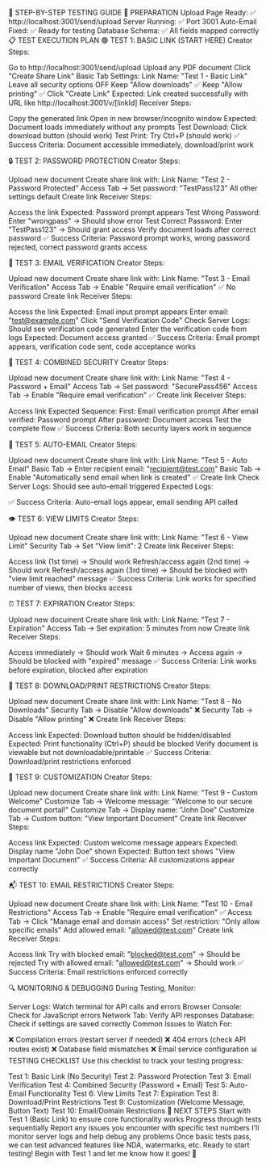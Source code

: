 🎯 STEP-BY-STEP TESTING GUIDE
🔧 PREPARATION
Upload Page Ready: ✅ http://localhost:3001/send/upload
Server Running: ✅ Port 3001
Auto-Email Fixed: ✅ Ready for testing
Database Schema: ✅ All fields mapped correctly
📋 TEST EXECUTION PLAN
🟢 TEST 1: BASIC LINK (START HERE)
Creator Steps:

Go to http://localhost:3001/send/upload
Upload any PDF document
Click "Create Share Link"
Basic Tab Settings:
Link Name: "Test 1 - Basic Link"
Leave all security options OFF
Keep "Allow downloads" ✅
Keep "Allow printing" ✅
Click "Create Link"
Expected: Link created successfully with URL like http://localhost:3001/v/[linkId]
Receiver Steps:

Copy the generated link
Open in new browser/incognito window
Expected: Document loads immediately without any prompts
Test Download: Click download button (should work)
Test Print: Try Ctrl+P (should work)
✅ Success Criteria: Document accessible immediately, download/print work

🔒 TEST 2: PASSWORD PROTECTION
Creator Steps:

Upload new document
Create share link with:
Link Name: "Test 2 - Password Protected"
Access Tab → Set password: "TestPass123"
All other settings default
Create link
Receiver Steps:

Access the link
Expected: Password prompt appears
Test Wrong Password: Enter "wrongpass" → Should show error
Test Correct Password: Enter "TestPass123" → Should grant access
Verify document loads after correct password
✅ Success Criteria: Password prompt works, wrong password rejected, correct password grants access

📧 TEST 3: EMAIL VERIFICATION
Creator Steps:

Upload new document
Create share link with:
Link Name: "Test 3 - Email Verification"
Access Tab → Enable "Require email verification" ✅
No password
Create link
Receiver Steps:

Access the link
Expected: Email input prompt appears
Enter email: "test@example.com"
Click "Send Verification Code"
Check Server Logs: Should see verification code generated
Enter the verification code from logs
Expected: Document access granted
✅ Success Criteria: Email prompt appears, verification code sent, code acceptance works

🔐 TEST 4: COMBINED SECURITY
Creator Steps:

Upload new document
Create share link with:
Link Name: "Test 4 - Password + Email"
Access Tab → Set password: "SecurePass456"
Access Tab → Enable "Require email verification" ✅
Create link
Receiver Steps:

Access link
Expected Sequence:
First: Email verification prompt
After email verified: Password prompt
After password: Document access
Test the complete flow
✅ Success Criteria: Both security layers work in sequence

📨 TEST 5: AUTO-EMAIL
Creator Steps:

Upload new document
Create share link with:
Link Name: "Test 5 - Auto Email"
Basic Tab → Enter recipient email: "recipient@test.com"
Basic Tab → Enable "Automatically send email when link is created" ✅
Create link
Check Server Logs: Should see auto-email triggered
Expected Logs:

✅ Success Criteria: Auto-email logs appear, email sending API called

👁️ TEST 6: VIEW LIMITS
Creator Steps:

Upload new document
Create share link with:
Link Name: "Test 6 - View Limit"
Security Tab → Set "View limit": 2
Create link
Receiver Steps:

Access link (1st time) → Should work
Refresh/access again (2nd time) → Should work
Refresh/access again (3rd time) → Should be blocked with "view limit reached" message
✅ Success Criteria: Link works for specified number of views, then blocks access

⏰ TEST 7: EXPIRATION
Creator Steps:

Upload new document
Create share link with:
Link Name: "Test 7 - Expiration"
Access Tab → Set expiration: 5 minutes from now
Create link
Receiver Steps:

Access immediately → Should work
Wait 6 minutes → Access again → Should be blocked with "expired" message
✅ Success Criteria: Link works before expiration, blocked after expiration

🚫 TEST 8: DOWNLOAD/PRINT RESTRICTIONS
Creator Steps:

Upload new document
Create share link with:
Link Name: "Test 8 - No Downloads"
Security Tab → Disable "Allow downloads" ❌
Security Tab → Disable "Allow printing" ❌
Create link
Receiver Steps:

Access link
Expected: Download button should be hidden/disabled
Expected: Print functionality (Ctrl+P) should be blocked
Verify document is viewable but not downloadable/printable
✅ Success Criteria: Download/print restrictions enforced

🎨 TEST 9: CUSTOMIZATION
Creator Steps:

Upload new document
Create share link with:
Link Name: "Test 9 - Custom Welcome"
Customize Tab → Welcome message: "Welcome to our secure document portal!"
Customize Tab → Display name: "John Doe"
Customize Tab → Custom button: "View Important Document"
Create link
Receiver Steps:

Access link
Expected: Custom welcome message appears
Expected: Display name "John Doe" shown
Expected: Button text shows "View Important Document"
✅ Success Criteria: All customizations appear correctly

📬 TEST 10: EMAIL RESTRICTIONS
Creator Steps:

Upload new document
Create share link with:
Link Name: "Test 10 - Email Restrictions"
Access Tab → Enable "Require email verification" ✅
Access Tab → Click "Manage email and domain access"
Set restriction: "Only allow specific emails"
Add allowed email: "allowed@test.com"
Create link
Receiver Steps:

Access link
Try with blocked email: "blocked@test.com" → Should be rejected
Try with allowed email: "allowed@test.com" → Should work
✅ Success Criteria: Email restrictions enforced correctly

🔍 MONITORING & DEBUGGING
During Testing, Monitor:

Server Logs: Watch terminal for API calls and errors
Browser Console: Check for JavaScript errors
Network Tab: Verify API responses
Database: Check if settings are saved correctly
Common Issues to Watch For:

❌ Compilation errors (restart server if needed)
❌ 404 errors (check API routes exist)
❌ Database field mismatches
❌ Email service configuration
📊 TESTING CHECKLIST
Use this checklist to track your testing progress:

Test 1: Basic Link (No Security)
Test 2: Password Protection
Test 3: Email Verification
Test 4: Combined Security (Password + Email)
Test 5: Auto-Email Functionality
Test 6: View Limits
Test 7: Expiration
Test 8: Download/Print Restrictions
Test 9: Customization (Welcome Message, Button Text)
Test 10: Email/Domain Restrictions
🎯 NEXT STEPS
Start with Test 1 (Basic Link) to ensure core functionality works
Progress through tests sequentially
Report any issues you encounter with specific test numbers
I'll monitor server logs and help debug any problems
Once basic tests pass, we can test advanced features like NDA, watermarks, etc.
Ready to start testing! Begin with Test 1 and let me know how it goes! 🚀

